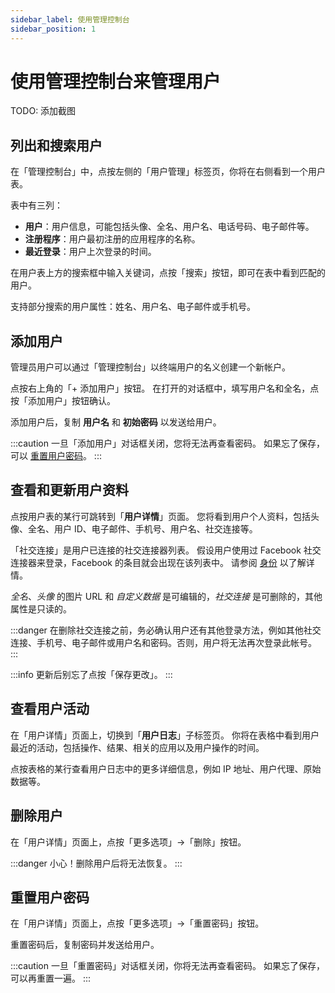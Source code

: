 ```yaml
---
sidebar_label: 使用管理控制台
sidebar_position: 1
---
```


# 使用管理控制台来管理用户

TODO: 添加截图

## 列出和搜索用户

在「管理控制台」中，点按左侧的「用户管理」标签页，你将在右侧看到一个用户表。

表中有三列：

- **用户**：用户信息，可能包括头像、全名、用户名、电话号码、电子邮件等。
- **注册程序**：用户最初注册的应用程序的名称。
- **最近登录**：用户上次登录的时间。

在用户表上方的搜索框中输入关键词，点按「搜索」按钮，即可在表中看到匹配的用户。

支持部分搜索的用户属性：姓名、用户名、电子邮件或手机号。

## 添加用户

管理员用户可以通过「管理控制台」以终端用户的名义创建一个新帐户。

点按右上角的「+ 添加用户」按钮。
在打开的对话框中，填写用户名和全名，点按「添加用户」按钮确认。

添加用户后，复制 **用户名** 和 **初始密码** 以发送给用户。

:::caution
一旦「添加用户」对话框关闭，您将无法再查看密码。
如果忘了保存，可以 [重置用户密码](#重置用户密码)。
:::

## 查看和更新用户资料

点按用户表的某行可跳转到「**用户详情**」页面。
您将看到用户个人资料，包括头像、全名、用户 ID、电子邮件、手机号、用户名、社交连接等。

「社交连接」是用户已连接的社交连接器列表。
假设用户使用过 Facebook 社交连接器来登录，Facebook 的条目就会出现在该列表中。
请参阅 [身份](../../references/users/#identities) 以了解详情。

_全名_、_头像_ 的图片 URL 和 _自定义数据_ 是可编辑的，_社交连接_ 是可删除的，其他属性是只读的。

:::danger
在删除社交连接之前，务必确认用户还有其他登录方法，例如其他社交连接、手机号、电子邮件或用户名和密码。否则，用户将无法再次登录此帐号。
:::

:::info
更新后别忘了点按「保存更改」。
:::

## 查看用户活动

在「用户详情」页面上，切换到「**用户日志**」子标签页。
你将在表格中看到用户最近的活动，包括操作、结果、相关的应用以及用户操作的时间。

点按表格的某行查看用户日志中的更多详细信息，例如 IP 地址、用户代理、原始数据等。

## 删除用户

在「用户详情」页面上，点按「更多选项」->「删除」按钮。

:::danger
小心！删除用户后将无法恢复。
:::

## 重置用户密码

在「用户详情」页面上，点按「更多选项」->「重置密码」按钮。

重置密码后，复制密码并发送给用户。

:::caution
一旦「重置密码」对话框关闭，你将无法再查看密码。
如果忘了保存，可以再重置一遍。
:::
